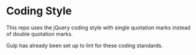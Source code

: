 # Coding Style

This repo uses the jQuery coding style with single quotation marks instead of double quotation marks.

Gulp has already been set up to lint for these coding standards.